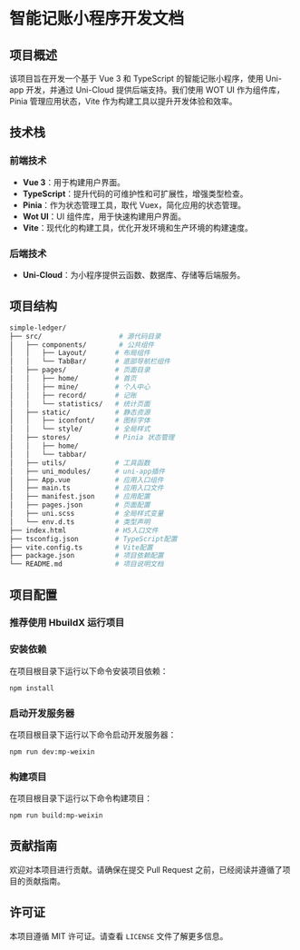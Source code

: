 # 智能记账小程序开发文档

## 项目概述

该项目旨在开发一个基于 Vue 3 和 TypeScript 的智能记账小程序，使用 Uni-app 开发，并通过 Uni-Cloud 提供后端支持。我们使用 WOT UI 作为组件库，Pinia 管理应用状态，Vite 作为构建工具以提升开发体验和效率。

## 技术栈

### 前端技术

- **Vue 3**：用于构建用户界面。
- **TypeScript**：提升代码的可维护性和可扩展性，增强类型检查。
- **Pinia**：作为状态管理工具，取代 Vuex，简化应用的状态管理。
- **Wot UI**：UI 组件库，用于快速构建用户界面。
- **Vite**：现代化的构建工具，优化开发环境和生产环境的构建速度。

### 后端技术

- **Uni-Cloud**：为小程序提供云函数、数据库、存储等后端服务。

## 项目结构

```bash
simple-ledger/
├── src/                   # 源代码目录
│   ├── components/        # 公共组件
│   │   ├── Layout/       # 布局组件
│   │   └── TabBar/       # 底部导航栏组件
│   ├── pages/            # 页面目录
│   │   ├── home/         # 首页
│   │   ├── mine/         # 个人中心
│   │   ├── record/       # 记账
│   │   └── statistics/   # 统计页面
│   ├── static/           # 静态资源
│   │   ├── iconfont/     # 图标字体
│   │   └── style/        # 全局样式
│   ├── stores/           # Pinia 状态管理
│   │   ├── home/        
│   │   └── tabbar/       
│   ├── utils/            # 工具函数
│   ├── uni_modules/      # uni-app插件
│   ├── App.vue           # 应用入口组件
│   ├── main.ts           # 应用入口文件
│   ├── manifest.json     # 应用配置
│   ├── pages.json        # 页面配置
│   ├── uni.scss          # 全局样式变量
│   └── env.d.ts          # 类型声明
├── index.html            # H5入口文件
├── tsconfig.json         # TypeScript配置
├── vite.config.ts        # Vite配置
├── package.json          # 项目依赖配置
└── README.md             # 项目说明文档
```

## 项目配置

### 推荐使用 HbuildX 运行项目

### 安装依赖

在项目根目录下运行以下命令安装项目依赖：

```bash
npm install
```

### 启动开发服务器

在项目根目录下运行以下命令启动开发服务器：

```bash
npm run dev:mp-weixin
```

### 构建项目

在项目根目录下运行以下命令构建项目：

```bash
npm run build:mp-weixin
```

## 贡献指南

欢迎对本项目进行贡献。请确保在提交 Pull Request 之前，已经阅读并遵循了项目的贡献指南。

## 许可证

本项目遵循 MIT 许可证。请查看 `LICENSE` 文件了解更多信息。